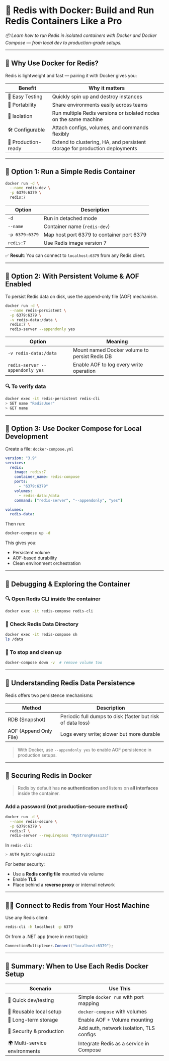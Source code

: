 # 🧱 **Redis with Docker: Build and Run Redis Containers Like a Pro**

_📦 Learn how to run Redis in isolated containers with Docker and Docker Compose — from local dev to production-grade setups._

---

## 🧠 Why Use Docker for Redis?

Redis is lightweight and fast — pairing it with Docker gives you:

| Benefit             | Why it matters                                                              |
| ------------------- | --------------------------------------------------------------------------- |
| 🧪 Easy Testing     | Quickly spin up and destroy instances                                       |
| 🧳 Portability      | Share environments easily across teams                                      |
| 🔁 Isolation        | Run multiple Redis versions or isolated nodes on the same machine           |
| 🛠 Configurable      | Attach configs, volumes, and commands flexibly                              |
| 🚀 Production-ready | Extend to clustering, HA, and persistent storage for production deployments |

---

## 🚀 Option 1: Run a Simple Redis Container

```bash
docker run -d \
  --name redis-dev \
  -p 6379:6379 \
  redis:7
```

| Option         | Description                               |
| -------------- | ----------------------------------------- |
| `-d`           | Run in detached mode                      |
| `--name`       | Container name (`redis-dev`)              |
| `-p 6379:6379` | Map host port 6379 to container port 6379 |
| `redis:7`      | Use Redis image version 7                 |

✅ **Result**: You can connect to `localhost:6379` from any Redis client.

---

## 💾 Option 2: With Persistent Volume & AOF Enabled

To persist Redis data on disk, use the append-only file (AOF) mechanism.

```bash
docker run -d \
  --name redis-persistent \
  -p 6379:6379 \
  -v redis-data:/data \
  redis:7 \
  redis-server --appendonly yes
```

| Option                          | Meaning                                       |
| ------------------------------- | --------------------------------------------- |
| `-v redis-data:/data`           | Mount named Docker volume to persist Redis DB |
| `redis-server --appendonly yes` | Enable AOF to log every write operation       |

### 🔍 To verify data

```bash
docker exec -it redis-persistent redis-cli
> SET name "RedisUser"
> GET name
```

---

## 🧰 Option 3: Use Docker Compose for Local Development

Create a file: `docker-compose.yml`

```yaml
version: "3.9"
services:
  redis:
    image: redis:7
    container_name: redis-compose
    ports:
      - "6379:6379"
    volumes:
      - redis-data:/data
    command: ["redis-server", "--appendonly", "yes"]

volumes:
  redis-data:
```

Then run:

```bash
docker-compose up -d
```

This gives you:

- Persistent volume
- AOF-based durability
- Clean environment orchestration

---

## 🧪 Debugging & Exploring the Container

### 🔍 Open Redis CLI inside the container

```bash
docker exec -it redis-compose redis-cli
```

### 💾 Check Redis Data Directory

```bash
docker exec -it redis-compose sh
ls /data
```

### 🧼 To stop and clean up

```bash
docker-compose down -v  # remove volume too
```

---

## 🧠 Understanding Redis Data Persistence

Redis offers two persistence mechanisms:

| Method                 | Description                                                |
| ---------------------- | ---------------------------------------------------------- |
| RDB (Snapshot)         | Periodic full dumps to disk (faster but risk of data loss) |
| AOF (Append Only File) | Logs every write; slower but more durable                  |

> With Docker, use `--appendonly yes` to enable AOF persistence in production setups.

---

## 🔐 Securing Redis in Docker

> Redis by default has **no authentication** and listens on **all interfaces** inside the container.

### Add a password (not production-secure method)

```bash
docker run -d \
  --name redis-secure \
  -p 6379:6379 \
  redis:7 \
  redis-server --requirepass "MyStrongPass123"
```

In `redis-cli`:

```bash
> AUTH MyStrongPass123
```

For better security:

- Use a **Redis config file** mounted via volume
- Enable **TLS**
- Place behind a **reverse proxy** or internal network

---

## 🧑‍💻 Connect to Redis from Your Host Machine

Use any Redis client:

```bash
redis-cli -h localhost -p 6379
```

Or from a .NET app (more in next topic):

```csharp
ConnectionMultiplexer.Connect("localhost:6379");
```

---

## 🏁 Summary: When to Use Each Redis Docker Setup

| Scenario                      | Use This                                 |
| ----------------------------- | ---------------------------------------- |
| 🧪 Quick dev/testing          | Simple `docker run` with port mapping    |
| 🧪 Reusable local setup       | `docker-compose` with volumes            |
| 💼 Long-term storage          | Enable AOF + Volume mounting             |
| 🔐 Security & production      | Add auth, network isolation, TLS configs |
| 🌍 Multi-service environments | Integrate Redis as a service in Compose  |
